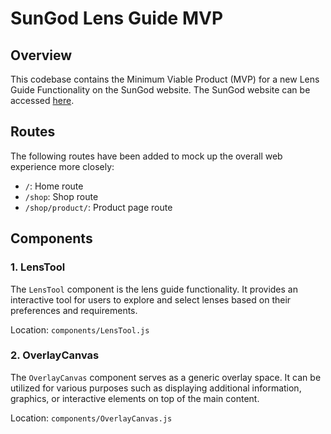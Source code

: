 # SunGod Lens Guide MVP

## Overview

This codebase contains the Minimum Viable Product (MVP) for a new Lens Guide Functionality on the SunGod website. The SunGod website can be accessed [here](https://www.sungod.co/en-gb/).

## Routes

The following routes have been added to mock up the overall web experience more closely:

- `/`: Home route
- `/shop`: Shop route
- `/shop/product/`: Product page route

## Components

### 1. LensTool

The `LensTool` component is the lens guide functionality. It provides an interactive tool for users to explore and select lenses based on their preferences and requirements.

Location: `components/LensTool.js`

### 2. OverlayCanvas

The `OverlayCanvas` component serves as a generic overlay space. It can be utilized for various purposes such as displaying additional information, graphics, or interactive elements on top of the main content.

Location: `components/OverlayCanvas.js`
